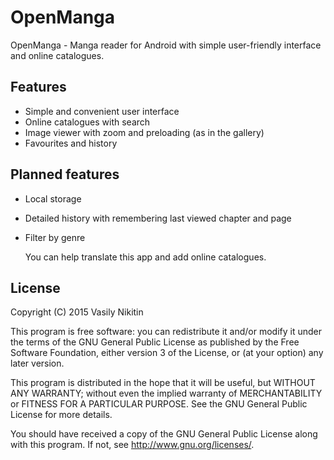 # OpenManga

OpenManga - Manga reader for Android with simple user-friendly interface and online catalogues.

## Features
 - Simple and convenient user interface
 - Online catalogues with search
 - Image viewer with zoom and preloading (as in the gallery)
 - Favourites and history

## Planned features
 - Local storage
 - Detailed history with remembering last viewed chapter and page
 - Filter by genre

	You can help translate this app and add online catalogues.

## License

Copyright (C) 2015 Vasily Nikitin

This program is free software: you can redistribute it and/or modify it under the terms of the GNU General Public License as published by the Free Software Foundation, either version 3 of the License, or (at your option) any later version.

This program is distributed in the hope that it will be useful, but WITHOUT ANY WARRANTY; without even the implied warranty of MERCHANTABILITY or FITNESS FOR A PARTICULAR PURPOSE. See the GNU General Public License for more details.

You should have received a copy of the GNU General Public License along with this program. If not, see http://www.gnu.org/licenses/.
